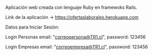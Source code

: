 Aplicación web creada con lenguaje Ruby en framewoks Rails.

Link de la aplicación -> https://ofertaslaborales.herokuapp.com

Datos para Iniciar Sesión:

Login Personas
      email: "correopersona@TR1.cl",
      password: 123456

Login Empresas
      email: "correoempresa@TR1.cl",
      password: 123456

